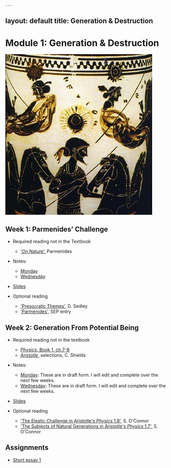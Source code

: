 	---
layout: default
title: Generation & Destruction
---

# Module 1: Generation & Destruction

![alt text](parm.png)


## Week 1: Parmenides' Challenge

+ Required reading not in the Textbook
  + ['On Nature',](text) Parmenides

+ Notes: 
	+ [Monday](notes) 
	+ [Wednesday](notes2)

+ [Slides](challenge)

+ Optional reading
   + ['Presocratic Themes',](Pres.pdf) D. Sedley 
   + ['Parmenides',](https://plato.stanford.edu/entries/parmenides/) SEP entry
  

## Week 2: Generation From Potential Being

+ Required reading not in the textbook
  + [*Physics*, Book 1, ch.7-8](phys1.pdf)
  + [*Aristotle*,](shields.pdf) selections, C. Shields

+ Notes:
	+ [Monday](notes3): These are in draft form. I will edit and complete over the next few weeks. 
	+ [Wednesday](notes4): These are in draft form. I will edit and complete over the next few weeks. 

+ [Slides](potentiality)

+ Optional reading
  + ['The Eleatic Challenge in Aristotle's *Physics* 1.8',](eleatic.pdf) S. O'Connor
  + ['The Subjects of Natural Generations in Aristotle's *Physics* 1.7',](subjects.pdf) S. O'Connor
 

## Assignments
+ [Short essay 1](essay) 

